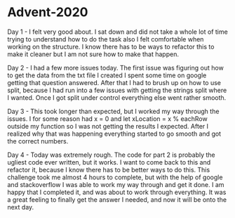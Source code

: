 # Advent-2020

Day 1 - I felt very good about.  I sat down and did not take a whole lot of time trying to understand how to do the task
also I felt comfortable when working on the structure.  I know there has to be ways to refactor this to make it cleaner
but I am not sure how to make that happen.


Day 2 - I had a few more issues today.  The first issue was figuring out how to get the data from the txt file I created
I spent some time on google getting that question answered.  After that I had to brush up on how to use split, because
I had run into a few issues with getting the strings split where I wanted.  Once I got split under control everything
else went rather smooth.


Day 3 - This took longer than expected, but I worked my way through the issues.  I for some reason had x = 0
and let xLocation = x % eachRow outside my function so I was not getting the results I expected.  After I realized 
why that was happening everything started to go smooth and got the correct numbers.


Day 4 - Today was extremely rough.  The code for part 2 is probably the ugliest code ever written, but it works.  I 
want to come back to this and refactor it, because I know there has to be better ways to do this.  This challenge took
me almost 4 hours to complete, but with the help of google and stackoverflow I was able to work my way through and
get it done.  I am happy that I completed it, and was about to work through everything.  It was a great feeling to 
finally get the answer I needed, and now it will be onto the next day.
